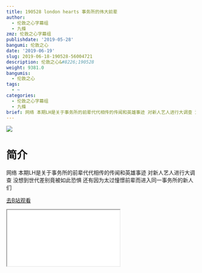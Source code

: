```yaml
---
title: 190528 london hearts 事务所的伟大前辈
author:
  - 伦敦之心字幕组
  - 九條
zmz: 伦敦之心字幕组
publishdate: '2019-05-28'
bangumi: 伦敦之心
date: '2019-06-19'
slug: 2019-06-18-190528-56004721
description: 伦敦之心&#8226;190528
weight: 9381.0
bangumis:
  - 伦敦之心
tags:
  - ~
categories:
  - 伦敦之心字幕组
  - 九條
brief: 网络 本期LH是关于事务所的前辈代代相传的传闻和英雄事迹 对新人艺人进行大调查 没想到世代差别竟被如此恐惧 还有因为太过憧憬前辈而进入同一事务所的新人们
---
```

![](https://raw.githubusercontent.com/tcgriffith/owaraisite/master/static/tmpimg/cb5b01135f8443acd2cd8dd361d01122766b1ecf.jpg.480.jpg)
# 简介  
网络
本期LH是关于事务所的前辈代代相传的传闻和英雄事迹 对新人艺人进行大调查 没想到世代差别竟被如此恐惧 还有因为太过憧憬前辈而进入同一事务所的新人们  

[去B站观看](https://www.bilibili.com/video/av56004721/)
<div class ="resp-container"><iframe class="testiframe" src="//player.bilibili.com/player.html?aid=56004721"", scrolling="no", allowfullscreen="true" > </iframe></div> 
